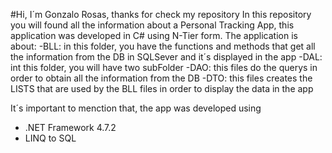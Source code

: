 #Hi, I´m Gonzalo Rosas, thanks for check my repository
In this repository you will found all the information about a Personal Tracking App,
this application was developed in C# using N-Tier form. The application is about:
-BLL: in this folder, you have the functions and methods that get all the information from the
DB in SQLSever and it´s displayed in the app
-DAL: int this folder, you will have two subFolder
	-DAO: this files do the querys in order to obtain all the information from the DB
	-DTO: this files creates the LISTS that are used by the BLL files in order to display the data in the app

It´s important to menction that, the app was developed using
- .NET Framework 4.7.2
- LINQ to SQL